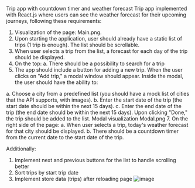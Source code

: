 Trip app with countdown timer and weather forecast
Trip app implemented with React.js where users can see the weather forecast for their upcoming
journeys, following these requirements:
1. Visualization of the page: Main.png.
2. Upon starting the application, user should already have a static list of trips (1
trip is enough). The list should be scrollable.
3. When user selects a trip from the list, a forecast for each day of the trip
should be displayed.
4. On the top:
  a. There should be a possibility to search for a trip
5. The app should include a button for adding a new trip. When the user clicks
on "Add trip," a modal window should appear. Inside the modal, the user
should have the ability to:

  a. Choose a city from a predefined list (you should have a mock list of
cities that the API supports, with images).
  b. Enter the start date of the trip (the start date should be within the next
15 days).
  c. Enter the end date of the trip (the end date should be within the next 15
days).
Upon clicking "Done," the trip should be added to the list.
Modal visualization Modal.png
7. On the right side of the page:
a. When user selects a trip, today's weather forecast for that city should
be displayed.
b. There should be a countdown timer from the current date to the start
date of the trip.

Additionally:
1. Implement next and previous buttons for the list to handle scrolling better
2. Sort trips by start trip date
3. Implement store data (trips) after reloading page
![image](https://github.com/romashaa/weather_app/assets/78152443/f8f6b3d4-7a23-464f-a2c5-a611ddbe3ab0)

